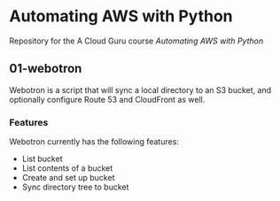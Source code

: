 # Automating AWS with Python

Repository for the A Cloud Guru course *Automating AWS with Python*

## 01-webotron

Webotron is a script that will sync a local directory to an S3 bucket, and optionally configure Route 53 and CloudFront as well.

### Features
Webotron currently has the following features:

- List bucket
- List contents of a bucket
- Create and set up bucket
- Sync directory tree to bucket
